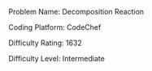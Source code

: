 Problem Name: Decomposition Reaction

Coding Platform: CodeChef

Difficulty Rating: 1632

Difficulty Level: Intermediate
